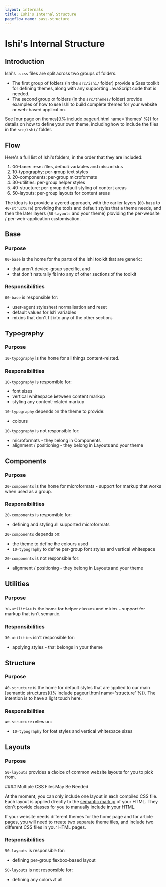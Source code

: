```yaml
---
layout: internals
title: Ishi's Internal Structure
pageflow_name: sass-structure
---
```


# Ishi's Internal Structure

## Introduction

Ishi's `.scss` files are split across two groups of folders.

* The first group of folders (in the `src/ishi/` folder) provide a Sass toolkit for defining themes, along with any supporting JavaScript code that is needed.
* The second group of folders (in the `src/themes/` folder) provide examples of how to use Ishi to build complete themes for your website or web-based application.

See [our page on themes]({% include pageurl.html name='themes' %}) for details on how to define your own theme, including how to include the files in the `src/ishi/` folder.

## Flow

Here's a full list of Ishi's folders, in the order that they are included:

1. 00-base: reset files, default variables and misc mixins
1. 10-typography: per-group text styles
1. 20-components: per-group microformats
1. 30-utilities: per-group helper styles
1. 40-structure: per-group default styling of content areas
1. 50-layouts: per-group layouts for content areas

The idea is to provide a layered approach, with the earlier layers (`00-base` to `40-structure`) providing the tools and default styles that a theme needs, and then the later layers (`50-layouts` and your theme) providing the per-website / per-web-application customisation.

## Base

### Purpose

`00-base` is the home for the parts of the Ishi toolkit that are generic:

* that aren't device-group specific, and
* that don't naturally fit into any of other sections of the toolkit

### Responsibilities

`00-base` is responsible for:

* user-agent stylesheet normalisation and reset
* default values for Ishi variables
* mixins that don't fit into any of the other sections

## Typography

### Purpose

`10-typography` is the home for all things content-related.

### Responsibilities

`10-typography` is responsible for:

* font sizes
* vertical whitespace between content markup
* styling any content-related markup

`10-typography` depends on the theme to provide:

* colours

`10-typography` is not responsible for:

* microformats - they belong in Components
* alignment / positioning - they belong in Layouts and your theme

## Components

### Purpose

`20-components` is the home for microformats - support for markup that works when used as a group.

### Responsibilities

`20-components` is responsible for:

* defining and styling all supported microformats

`20-components` depends on:

* the theme to define the colours used
* `10-typography` to define per-group font styles and vertical whitespace

`20-components` is not responsible for:

* alignment / positioning - they belong in Layouts and your theme

## Utilities

### Purpose

`30-utilities` is the home for helper classes and mixins - support for markup that isn't semantic.

### Responsibilities

`30-utilities` isn't responsible for:

* applying styles - that belongs in your theme

## Structure

### Purpose

`40-structure` is the home for default styles that are applied to our main [semantic structures]({% include pageurl.html name='structure' %}). The intention is to have a light touch here.

### Responsibilities

`40-structure` relies on:

* `10-typography` for font styles and vertical whitespace sizes

## Layouts

### Purpose

`50-layouts` provides a choice of common website layouts for you to pick from.

<div class="callout warning" markdown="1">
#### Multiple CSS Files May Be Needed

At the moment, you can only include one layout in each compiled CSS file. Each layout is applied directly to the [semantic markup](structure.html) of your HTML. They don't provide classes for you to manually include in your HTML.

If your website needs different themes for the home page and for article pages, you will need to create two separate theme files, and include two different CSS files in your HTML pages.
</div>

### Responsibilities

`50-layouts` is responsible for:

* defining per-group flexbox-based layout

`50-layouts` is not responsible for:

* defining any colors at all